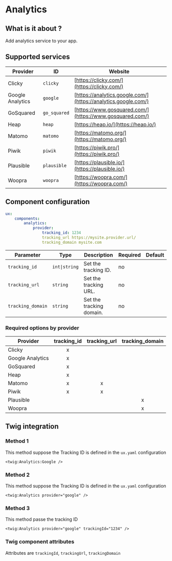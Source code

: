 # Analytics

## What is it about ?

Add analytics service to your app.

<!-- {"file": "main.html", "language": "twig", "render": false} -->

## Supported services

| Provider | ID | Website | 
|-|-|-|
| Clicky | `clicky` | [https://clicky.com/](https://clicky.com/) | 
| Google Analytics | `google` | [https://analytics.google.com/](https://analytics.google.com/) | 
| GoSquared | `go_squared` | [https://www.gosquared.com/](https://www.gosquared.com/) | 
| Heap | `heap` | [https://heap.io/](https://heap.io/) | 
| Matomo | `matomo` | [https://matomo.org/](https://matomo.org/) | 
| Piwik | `piwik` | [https://piwik.pro/](https://piwik.pro/) | 
| Plausible | `plausible` | [https://plausible.io/](https://plausible.io/) | 
| Woopra | `woopra` | [https://woopra.com/](https://woopra.com/) | 

## Component configuration

```yaml
ux: 
    components: 
        analytics: 
            provider:
                tracking_id: 1234
                tracking_url https://mysite.provider.url/
                tracking_domain mysite.com
```

| Parameter | Type | Description | Required | Default |
|-|-|-|-|-|
| `tracking_id` | `int\|string` | Set the tracking ID. | no |  |
| `tracking_url` | `string` | Set the tracking URL. | no |  |
| `tracking_domain` | `string` | Set the tracking domain. | no |  |

### Required options by provider

| Provider | tracking_id | tracking_url | tracking_domain | 
|-|:-:|:-:|:-:|
| Clicky | x |  |  | 
| Google Analytics | x |  |  | 
| GoSquared | x |  |  | 
| Heap | x |  |  | 
| Matomo | x | x |  | 
| Piwik | x | x |  | 
| Plausible |  |  | x | 
| Woopra |  |  | x | 


## Twig integration

### Method 1 

This method suppose the Tracking ID is defined in the `ux.yaml` configuration

```twig 
<twig:Analytics:Google />
```

### Method 2 

This method suppose the Tracking ID is defined in the `ux.yaml` configuration

```twig 
<twig:Analytics provider="google" />
```

### Method 3

This method passe the tracking ID

```twig 
<twig:Analytics provider="google" trackingId="1234" />
```

### Twig component attributes

Attributes are `trackingId`, `trackingUrl`, `trackingDomain`
